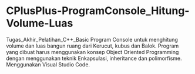 # CPlusPlus-ProgramConsole_Hitung-Volume-Luas
Tugas_Akhir_Pelatihan_C++_Basic Program Console untuk menghitung volume dan luas bangun ruang dari Kerucut, kubus dan Balok. Program yang dibuat harus menggunakan konsep Object Oriented Programming dengan menggunakan teknik Enkapsulasi, inheritance dan polimorfisme. Menggunakan Visual Studio Code.
